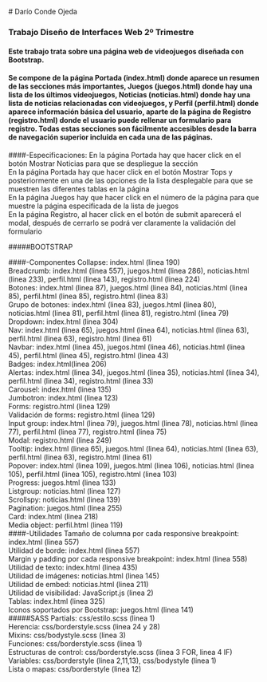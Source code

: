 ﻿﻿﻿# Darío Conde Ojeda### Trabajo Diseño de Interfaces Web 2º Trimestre#### Este trabajo trata sobre una página web de videojuegos diseñada con Bootstrap.#### Se compone de la página Portada (index.html) donde aparece un resumen de las secciones más importantes, Juegos (juegos.html) donde hay una lista de los últimos videojuegos, Noticias (noticias.html) donde hay una lista de noticias relacionadas con videojuegos, y Perfil (perfil.html) donde aparece información básica del usuario, aparte de la página de Registro (registro.html) donde el usuario puede rellenar un formulario para registro. Todas estas secciones son fácilmente accesibles desde la barra de navegación superior incluida en cada una de las páginas.####-Especificaciones:En la página Portada hay que hacer click en el botón Mostrar Noticias para que se despliegue la sección  En la página Portada hay que hacer click en el botón Mostrar Tops y posteriormente en una de las opciones de la lista desplegable para que se muestren las diferentes tablas en la página  En la página Juegos hay que hacer click en el número de la página para que muestre la página especificada de la lista de juegos  En la página Registro, al hacer click en el botón de submit aparecerá el modal, después de cerrarlo se podrá ver claramente la validación del formulario  #####BOOTSTRAP####-ComponentesCollapse: index.html (linea 190)  Breadcrumb: index.html (linea 557), juegos.html (linea 286), noticias.html (linea 233), perfil.html (linea 143), registro.html (linea 224)  Botones: index.html (linea 87), juegos.html (linea 84), noticias.html (linea 85), perfil.html (linea 85), registro.html (linea 83)  Grupo de botones: index.html (linea 83), juegos.html (linea 80), noticias.html (linea 81), perfil.html (linea 81), registro.html (linea 79)  Dropdown: index.html (linea 304)    Nav: index.html (linea 65), juegos.html (linea 64), noticias.html (linea 63), perfil.html (linea 63), registro.html (linea 61)  Navbar: index.html (linea 45), juegos.html (linea 46), noticias.html (linea 45), perfil.html (linea 45), registro.html (linea 43)  Badges: index.html(linea 206)  Alertas: index.html (linea 34), juegos.html (linea 35), noticias.html (linea 34), perfil.html (linea 34), registro.html (linea 33)  Carousel: index.html (linea 135)  Jumbotron: index.html (linea 123)  Forms: registro.html (linea 129)  Validación de forms: registro.html (linea 129)  Input group: index.html (linea 79), juegos.html (linea 78), noticias.html (linea 77), perfil.html (linea 77), registro.html (linea 75)  Modal: registro.html (linea 249)  Tooltip: index.html (linea 65), juegos.html (linea 64), noticias.html (linea 63), perfil.html (linea 63), registro.html (linea 61)   Popover: index.html (linea 109), juegos.html (linea 106), noticias.html (linea 105), perfil.html (linea 105), registro.html (linea 103)  Progress: juegos.html (linea 133)  Listgroup: noticias.html (linea 127)  Scrollspy: noticias.html (linea 139)  Pagination: juegos.html (linea 255)  Card: index.html (linea 218)  Media object: perfil.html (linea 119)  ####-UtilidadesTamaño de columna por cada responsive breakpoint: index.html (linea 557)  Utilidad de borde: index.html (linea 557)  Margin y padding por cada responsive breakpoint: index.html (linea 558)  Utilidad de texto: index.html (linea 435)  Utilidad de imágenes: noticias.html (linea 145)  Utilidad de embed: noticias.html (linea 211)  Utilidad de visibilidad: JavaScript.js (linea 2)  Tablas: index.html (linea 325)  Iconos soportados por Bootstrap: juegos.html (linea 141)  #####SASSPartials:  css/estilo.scss (linea 1)  Herencia:  css/borderstyle.scss (linea 24 y 28)  Mixins:  css/bodystyle.scss (linea 3)  Funciones:  css/borderstyle.scss (linea 1)  Estructuras de control:  css/borderstyle.scss (linea 3 FOR, linea 4 IF)  Variables:  css/borderstyle (linea 2,11,13), css/bodystyle (linea 1)  Lista o mapas:  css/borderstyle (linea 12)